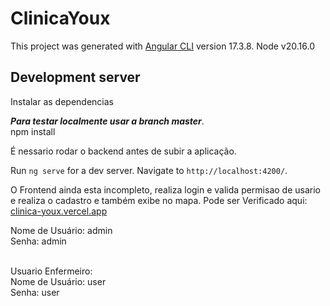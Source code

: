 # ClinicaYoux

This project was generated with [Angular CLI](https://github.com/angular/angular-cli) version 17.3.8.
Node v20.16.0

## Development server
Instalar as dependencias <br>

***Para testar localmente usar a branch master***.<br>
npm install <br>

É nessario rodar o backend antes de subir a aplicação. <br>

Run `ng serve` for a dev server. Navigate to `http://localhost:4200/`. <br>

O Frontend ainda esta incompleto, realiza login e valida permisao de usario e realiza o cadastro e também exibe no mapa.
Pode ser Verificado aqui:<br>
[clinica-youx.vercel.app](clinica-youx.vercel.app])<br>

Nome de Usuário: admin<br>
Senha: admin<br>
<br>

Usuario Enfermeiro:<br>
Nome de Usuário: user<br>
Senha: user<br>




